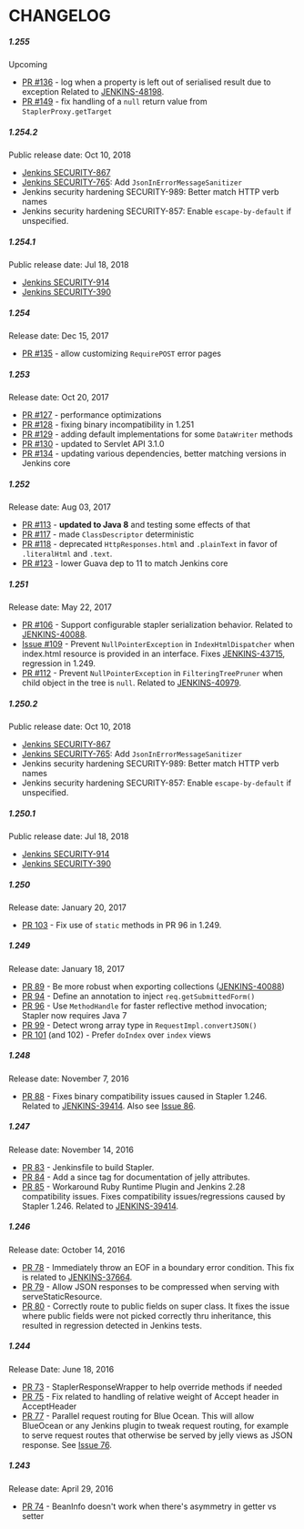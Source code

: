 CHANGELOG
===

##### 1.255
Upcoming
* [PR #136](https://github.com/stapler/stapler/pull/136) - log when a property is left out of serialised result due to exception
Related to [JENKINS-48198](https://issues.jenkins-ci.org/browse/JENKINS-48198).
* [PR #149](https://github.com/stapler/stapler/pull/149) - fix handling of a `null` return value from `StaplerProxy.getTarget`

##### 1.254.2
Public release date: Oct 10, 2018
* [Jenkins SECURITY-867](https://jenkins.io/security/advisory/2018-10-10/#SECURITY-867)
* [Jenkins SECURITY-765](https://jenkins.io/security/advisory/2018-10-10/#SECURITY-765): Add `JsonInErrorMessageSanitizer`
* Jenkins security hardening SECURITY-989: Better match HTTP verb names
* Jenkins security hardening SECURITY-857: Enable `escape-by-default` if unspecified.

##### 1.254.1
Public release date: Jul 18, 2018
* [Jenkins SECURITY-914](https://jenkins.io/security/advisory/2018-07-18/#SECURITY-914)
* [Jenkins SECURITY-390](https://jenkins.io/security/advisory/2018-07-18/#SECURITY-390)

##### 1.254
Release date: Dec 15, 2017
* [PR #135](https://github.com/stapler/stapler/pull/135) - allow customizing `RequirePOST` error pages

##### 1.253
Release date: Oct 20, 2017
* [PR #127](https://github.com/stapler/stapler/pull/127) - performance optimizations
* [PR #128](https://github.com/stapler/stapler/pull/128) - fixing binary incompatibility in 1.251
* [PR #129](https://github.com/stapler/stapler/pull/129) - adding default implementations for some `DataWriter` methods
* [PR #130](https://github.com/stapler/stapler/pull/130) - updated to Servlet API 3.1.0
* [PR #134](https://github.com/stapler/stapler/pull/134) - updating various dependencies, better matching versions in Jenkins core

##### 1.252
Release date: Aug 03, 2017
* [PR #113](https://github.com/stapler/stapler/pull/113) - **updated to Java 8** and testing some effects of that
* [PR #117](https://github.com/stapler/stapler/pull/117) - made `ClassDescriptor` deterministic
* [PR #118](https://github.com/stapler/stapler/pull/118) - deprecated `HttpResponses.html` and `.plainText` in favor of `.literalHtml` and `.text`.
* [PR #123](https://github.com/stapler/stapler/pull/123) - lower Guava dep to 11 to match Jenkins core

##### 1.251
Release date: May 22, 2017
* [PR #106](https://github.com/stapler/stapler/pull/106) -
Support configurable stapler serialization behavior.
Related to [JENKINS-40088](https://issues.jenkins-ci.org/browse/JENKINS-40088).
* [Issue #109](https://github.com/stapler/stapler/issues/109) -
Prevent `NullPointerException` in `IndexHtmlDispatcher` when index.html resource is provided in an interface.
Fixes [JENKINS-43715](https://issues.jenkins-ci.org/browse/JENKINS-43715), regression in 1.249.
* [PR #112](https://github.com/stapler/stapler/pull/112) -
Prevent `NullPointerException` in `FilteringTreePruner` when child object in the tree is `null`.
Related to [JENKINS-40979](https://issues.jenkins-ci.org/browse/JENKINS-40979).

##### 1.250.2
Public release date: Oct 10, 2018
* [Jenkins SECURITY-867](https://jenkins.io/security/advisory/2018-10-10/#SECURITY-867)
* [Jenkins SECURITY-765](https://jenkins.io/security/advisory/2018-10-10/#SECURITY-765): Add `JsonInErrorMessageSanitizer`
* Jenkins security hardening SECURITY-989: Better match HTTP verb names
* Jenkins security hardening SECURITY-857: Enable `escape-by-default` if unspecified.

##### 1.250.1
Public release date: Jul 18, 2018
* [Jenkins SECURITY-914](https://jenkins.io/security/advisory/2018-07-18/#SECURITY-914)
* [Jenkins SECURITY-390](https://jenkins.io/security/advisory/2018-07-18/#SECURITY-390)

##### 1.250
Release date: January 20, 2017
* [PR 103](https://github.com/stapler/stapler/pull/103) -
Fix use of `static` methods in PR 96 in 1.249.

##### 1.249
Release date: January 18, 2017
* [PR 89](https://github.com/stapler/stapler/pull/89) -
Be more robust when exporting collections ([JENKINS-40088](https://issues.jenkins-ci.org/browse/JENKINS-40088))
* [PR 94](https://github.com/stapler/stapler/pull/94) -
Define an annotation to inject `req.getSubmittedForm()`
* [PR 96](https://github.com/stapler/stapler/pull/96) -
Use `MethodHandle` for faster reflective method invocation; Stapler now requires Java 7
* [PR 99](https://github.com/stapler/stapler/pull/99) -
Detect wrong array type in `RequestImpl.convertJSON()`
* [PR 101](https://github.com/stapler/stapler/pull/101) (and 102) -
Prefer `doIndex` over `index` views

##### 1.248
Release date: November 7, 2016
* [PR 88](https://github.com/stapler/stapler/pull/88) - 
Fixes binary compatibility issues caused in Stapler 1.246. Related to [JENKINS-39414](https://issues.jenkins-ci.org/browse/JENKINS-39414). Also see [Issue 86](https://github.com/stapler/stapler/issues/86). 

##### 1.247
Release date: November 14, 2016
* [PR 83](https://github.com/stapler/stapler/pull/83) - 
Jenkinsfile to build Stapler.
* [PR 84](https://github.com/stapler/stapler/pull/84) - 
Add a since tag for documentation of jelly attributes.
* [PR 85](https://github.com/stapler/stapler/pull/85) - 
Workaround Ruby Runtime Plugin and Jenkins 2.28 compatibility issues. Fixes compatibility issues/regressions caused by Stapler 1.246. Related to [JENKINS-39414](https://issues.jenkins-ci.org/browse/JENKINS-39414).

##### 1.246
Release date: October 14, 2016
* [PR 78](https://github.com/stapler/stapler/pull/78) -
Immediately throw an EOF in a boundary error condition. This fix is related to [JENKINS-37664](https://issues.jenkins-ci.org/browse/JENKINS-37664).
* [PR 79](https://github.com/stapler/stapler/pull/79) -
Allow JSON responses to be compressed when serving with serveStaticResource.
* [PR 80](https://github.com/stapler/stapler/pull/80) -
Correctly route to public fields on super class. It fixes the issue where public fields were not picked correctly thru inheritance, this resulted in regression detected in Jenkins tests. 

##### 1.244
Release Date: June 18, 2016
* [PR 73](https://github.com/stapler/stapler/pull/73) - 
StaplerResponseWrapper to help override methods if needed
* [PR 75](https://github.com/stapler/stapler/pull/75) -
Fix related to handling of relative weight of Accept header in AcceptHeader
* [PR 77](https://github.com/stapler/stapler/pull/77) -
Parallel request routing for Blue Ocean. This will allow BlueOcean or any Jenkins plugin to tweak request routing, for example to serve request routes that otherwise be served by jelly views as JSON response. See [Issue 76](https://github.com/stapler/stapler/issues/76).
 
##### 1.243
Release date: April 29, 2016
* [PR 74](https://github.com/stapler/stapler/pull/74/files) - 
BeanInfo doesn't work when there's asymmetry in getter vs setter
